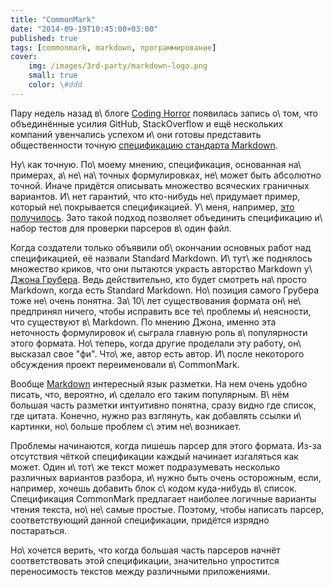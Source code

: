 ```yaml
---
title: "CommonMark"
date: "2014-09-19T10:45:00+03:00"
published: true
tags: [commonmark, markdown, программирование]
cover:
    img: /images/3rd-party/markdown-logo.png
    small: true
    color: \#ddd
---
```


Пару недель назад в\ блоге [Coding Horror][coding-horror] появилась запись о\ том, что объединённые усилия GitHub,
StackOverflow и ещё нескольких компаний увенчались успехом и\ они готовы представить общественности точную [спецификацию
стандарта Markdown][spec].

Ну\ как точную. По\ моему мнению, спецификация, основанная на\ примерах, а\ не\ на\ точных формулировках, не\ может быть
абсолютно точной. Иначе придётся описывать множество всяческих граничных вариантов. И\ нет гарантий, что
кто-нибудь не\ придумает пример, который не\ покрывается спецификацией. У\ меня, например, [это получилось][bug].
Зато такой подход позволяет объединить спецификацию и\ набор тестов для проверки парсеров в\ один файл.

Когда создатели только объявили об\ окончании основных работ над спецификацией, её назвали Standard Markdown. И\ тут\ же
поднялось множество криков, что они пытаются украсть авторство Markdown у\ [Джона Грубера][gruber]. Ведь действительно,
кто будет смотреть на\ просто Markdown, когда есть Standard Markdown. Но\ позиция самого Грубера тоже не\ очень понятна.
За\ 10\ лет существования формата он\ не\ предпринял ничего, чтобы исправить все те\ проблемы и\ неясности, что
существуют в\ Markdown. По мнению Джона, именно эта неточность формулировок и\ сыграла главную роль в\ популярности
этого формата. Но\ теперь, когда другие проделали эту работу, он\ высказал свое "фи". Что\ же, автор есть автор.
И\ после некоторого обсуждения проект переименовали в\ CommonMark.

Вообще [Markdown] интересный язык разметки. На нем очень удобно писать, что, вероятно, и\ сделало его таким популярным.
В\ нём большая часть разметки интуитивно понятна, сразу видно где список, где цитата. Конечно, нужно раз взглянуть, как
добавлять ссылки и\ картинки, но\ больше проблем с\ этим не\ возникает.

Проблемы начинаются, когда пишешь парсер для этого формата. Из-за отсутствия чёткой спецификации каждый начинает
изгаляться как может. Один и\ тот\ же текст может подразумевать несколько различных вариантов разбора, и\ нужно быть
очень осторожным, если, например, хочешь добавить блок с\ кодом куда-нибудь в\ список. Спецификация CommonMark
предлагает наиболее логичные варианты чтения текста, но\ не\ самые простые. Поэтому, чтобы написать парсер,
соответствующий данной спецификации, придётся изрядно постараться.

Но\ хочется верить, что когда большая часть парсеров начнёт соответствовать этой спецификации, значительно упростится
переносимость текстов между различными приложениями.

[bug]: https://github.com/jgm/stmd/issues/94
[coding-horror]: http://blog.codinghorror.com/
[gruber]: http://daringfireball.net/
[Markdown]: https://en.wikipedia.org/wiki/Markdown
[spec]: http://spec.commonmark.org/
